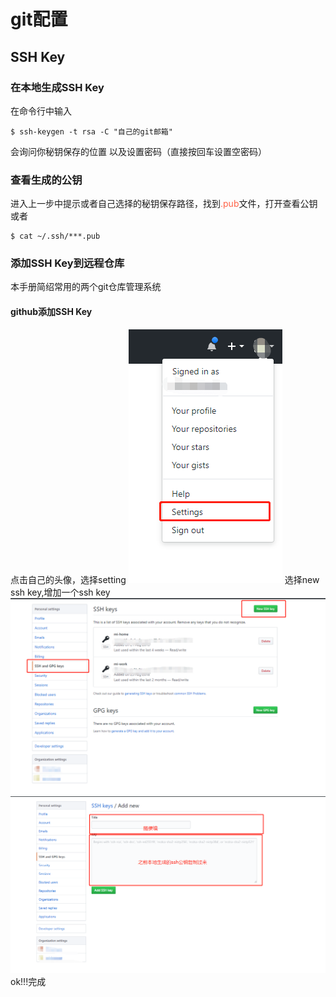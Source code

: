 # git配置

## SSH Key
### 在本地生成SSH Key
在命令行中输入
```
$ ssh-keygen -t rsa -C "自己的git邮箱"
```
会询问你秘钥保存的位置
以及设置密码（直接按回车设置空密码）

### 查看生成的公钥
进入上一步中提示或者自己选择的秘钥保存路径，找到<font color="#FF6347">.pub</font>文件，打开查看公钥
或者
```
$ cat ~/.ssh/***.pub
```

### 添加SSH Key到远程仓库
本手册简绍常用的两个git仓库管理系统
#### github添加SSH Key
点击自己的头像，选择setting
![github配置ssh](./files/git_2001.png)
选择new ssh key,增加一个ssh key
![github配置ssh](./files/git_2002.png)
![github配置ssh](./files/git_2003.png)
ok!!!完成

